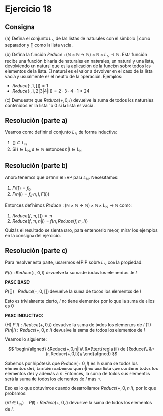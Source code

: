 # Ejercicio 18

## Consigna

(a) Defina el conjunto $L_{\mathbb{N}}$ de las listas de naturales con el símbolo $|$ como separador y $[]$ como la lista vacía.

(b) Defina la función $Reduce : (\mathbb{N} \times \mathbb{N} \to \mathbb{N}) \times \mathbb{N} \times L_{\mathbb{N}} \to \mathbb{N}$. Esta función recibe una función binaria de naturales en naturales, un natural y una lista, devolviendo un natural que es la aplicación de la función sobre todos los elementos de la lista. El natural es el valor a devolver en el caso de la lista vacía y usualmente es el neutro de la operación.
Ejemplos:

- $Reduce(\cdot, 1, []) = 1$
- $Reduce(\cdot, 1, 2|3|4|[]) = 2 \cdot 3 \cdot 4 \cdot 1 = 24$

(c) Demuestre que $Reduce(+, 0, l)$ devuelve la suma de todos los naturales contenidos en la lista $l$ o $0$ si la lista es vacía.

## Resolución (parte a)

Veamos como definir el conjunto $L_{\mathbb{N}}$ de forma inductiva:

1. $[]\in L_{\mathbb{N}}$
2. Si $l\in L_{\mathbb{N}}, n\in\mathbb{N}$ entonces $n|l \in L_{\mathbb{N}}$

## Resolución (parte b)

Ahora tenemos que definir el ERP para $L_{\mathbb{N}}$. Necesitamos:

1. $F([]) = f_0$
2. $F(n|l) = f_s(n, l, F(l))$

Entonces definimos $Reduce: (\mathbb{N}\times\mathbb{N}\to\mathbb{N})\times \mathbb{N}\times L_{\mathbb{N}}\to\mathbb{N}$ como:

1. $Reduce(f, m, []) = m$
2. $Reduce(f, m, n|l) = f(n, Reduce(f,m,l))$

Quizás el resultado se sienta raro, para entenderlo mejor, mirar los ejemplos en la consigna del ejercicio.

## Resolución (parte c)

Para resolver esta parte, usaremos el PIP sobre $L_{\mathbb{N}}$ con la propiedad: 

$P(l): Reduce(+,0,l)$ devuelve la suma de todos los elementos de $l$

**PASO BASE:**

$P([]): Reduce(+,0,[])$ devuelve la suma de todos los elementos de $l$

Esto es trivialmente cierto, $l$ no tiene elementos por lo que la suma de ellos es $0$

**PASO INDUCTIVO:**

(H) $P(l): Reduce(+,0,l)$ devuelve la suma de todos los elementos de $l$
(T) $P(n|l): Reduce(+,0,n|l)$ devuelve la suma de todos los elementos de $l$

Veamos lo siguiente:

$$
\begin{aligned}
&Reduce(+,0,n|l)\\
&=(\text{regla (ii) de }Reduce)\\
&+(n,Reduce(+,0,l))\\
\end{aligned}
$$

Sabemos por hipótesis que $Reduce(+,0,l)$ es la suma de todos los elementos de $l$, también sabemos que $n|l$ es una lista que contiene todos los elementos de $l$ y además a $n$. Entonces, la suma de todos sus elementos será la suma de todos los elementos de $l$ más $n$.

Eso es lo que obtuvimos cuando desarrollamos $Reduce(+,0,n|l)$, por lo que probamos:

$(\forall l\in L_{\mathbb{N}})\quad P(l): Reduce(+,0,l)$ devuelve la suma de todos los elementos de $l$.
